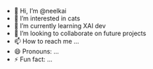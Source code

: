 - 👋 Hi, I’m @neelkai
- 👀 I’m interested in cats
- 🌱 I’m currently learning XAI dev
- 💞️ I’m looking to collaborate on future projects 
- 📫 How to reach me ...
- 😄 Pronouns: ...
- ⚡ Fun fact: ...

<!---
neelkai/neelkai is a ✨ special ✨ repository because its `README.md` (this file) appears on your GitHub profile.
You can click the Preview link to take a look at your changes.
--->
